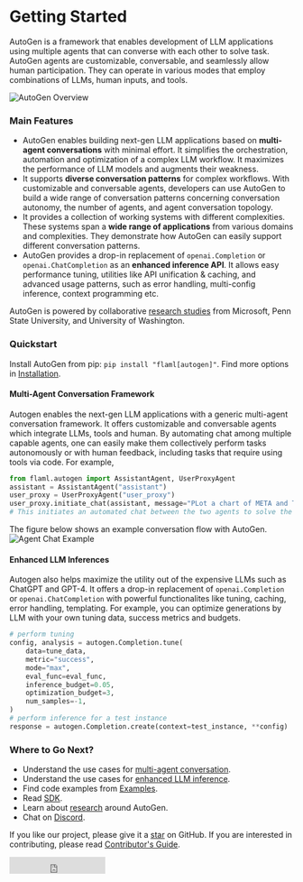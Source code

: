 

# Getting Started

<!-- ### Welcome to AutoGen, a library for enabling Next-Gen LLM Applications via Multi-Agent Conversation Framework! -->

AutoGen is a framework that enables development of LLM applications using multiple agents that can converse with each other to solve task. AutoGen agents are customizable, conversable, and seamlessly allow human participation. They can operate in various modes that employ combinations of LLMs, human inputs, and tools. 

![AutoGen Overview](/img/autogen_agentchat.png)

### Main Features

* AutoGen enables building next-gen LLM applications based on **multi-agent conversations** with minimal effort. It simplifies the orchestration, automation and optimization of a complex LLM workflow. It maximizes the performance of LLM models and augments their weakness.
* It supports **diverse conversation patterns** for complex workflows. With customizable and conversable agents, developers can use AutoGen to build a wide range of conversation patterns concerning conversation autonomy,
the number of agents, and agent conversation topology.
* It provides a collection of working systems with different complexities. These systems span a **wide range of applications** from various domains and complexities. They demonstrate how AutoGen can easily support different conversation patterns.
* AutoGen provides a drop-in replacement of `openai.Completion` or `openai.ChatCompletion` as an **enhanced inference API**. It allows easy performance tuning, utilities like API unification & caching, and advanced usage patterns, such as error handling, multi-config inference, context programming etc.

AutoGen is powered by collaborative [research studies](/docs/Research) from Microsoft, Penn State University, and University of Washington.

### Quickstart

Install AutoGen from pip: `pip install "flaml[autogen]"`. Find more options in [Installation](/docs/Installation).


#### Multi-Agent Conversation Framework
Autogen enables the next-gen LLM applications with a generic multi-agent conversation framework. It offers customizable and conversable agents which integrate LLMs, tools and human.
By automating chat among multiple capable agents, one can easily make them collectively perform tasks autonomously or with human feedback, including tasks that require using tools via code. For example,
```python
from flaml.autogen import AssistantAgent, UserProxyAgent
assistant = AssistantAgent("assistant")
user_proxy = UserProxyAgent("user_proxy")
user_proxy.initiate_chat(assistant, message="PLot a chart of META and TESLA stock price change YTD.")
# This initiates an automated chat between the two agents to solve the task
```

The figure below shows an example conversation flow with AutoGen.
![Agent Chat Example](/img/chat_example.png)

#### Enhanced LLM Inferences
Autogen also helps maximize the utility out of the expensive LLMs such as ChatGPT and GPT-4. It offers a drop-in replacement of `openai.Completion` or `openai.ChatCompletion` with powerful functionalites like tuning, caching, error handling, templating. For example, you can optimize generations by LLM with your own tuning data, success metrics and budgets.
```python
# perform tuning
config, analysis = autogen.Completion.tune(
    data=tune_data,
    metric="success",
    mode="max",
    eval_func=eval_func,
    inference_budget=0.05,
    optimization_budget=3,
    num_samples=-1,
)
# perform inference for a test instance
response = autogen.Completion.create(context=test_instance, **config)
```

### Where to Go Next?

* Understand the use cases for [multi-agent conversation](/docs/Use-Cases/agent_chat).
* Understand the use cases for [enhanced LLM inference](/docs/Use-Cases/enhanced_inference).
* Find code examples from [Examples](/docs/Examples/AutoGen-AgentChat).
* Read [SDK](https://microsoft.github.io/FLAML/docs/reference/autogen/agentchat/responsive_agent/).
* Learn about [research](/docs/Research) around AutoGen.
* Chat on [Discord](https://discord.gg/Cppx2vSPVP).

If you like our project, please give it a [star](https://github.com/microsoft/FLAML/stargazers) on GitHub. If you are interested in contributing, please read [Contributor's Guide](/docs/Contribute).

<iframe src="https://ghbtns.com/github-btn.html?user=microsoft&amp;repo=FLAML&amp;type=star&amp;count=true&amp;size=large" frameborder="0" scrolling="0" width="170" height="30" title="GitHub"></iframe>
